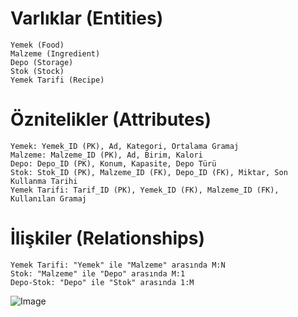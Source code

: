# Varlıklar (Entities)

    Yemek (Food)
    Malzeme (Ingredient)
    Depo (Storage)
    Stok (Stock)
    Yemek Tarifi (Recipe)

# Öznitelikler (Attributes)

    Yemek: Yemek_ID (PK), Ad, Kategori, Ortalama Gramaj
    Malzeme: Malzeme_ID (PK), Ad, Birim, Kalori
    Depo: Depo_ID (PK), Konum, Kapasite, Depo Türü
    Stok: Stok_ID (PK), Malzeme_ID (FK), Depo_ID (FK), Miktar, Son Kullanma Tarihi
    Yemek Tarifi: Tarif_ID (PK), Yemek_ID (FK), Malzeme_ID (FK), Kullanılan Gramaj

# İlişkiler (Relationships)

    Yemek Tarifi: "Yemek" ile "Malzeme" arasında M:N
    Stok: "Malzeme" ile "Depo" arasında M:1
    Depo-Stok: "Depo" ile "Stok" arasında 1:M
![Image](https://github.com/user-attachments/assets/814585fa-4dd5-4ff6-a133-fd2940363162)
